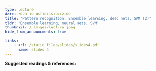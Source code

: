 ```yaml
---
type: lecture
date: 2023-10-05T16:15:00+2:00
title: "Pattern recognition: Ensemble learning, deep nets, SVM (2)"
tldr: "Ensemble learning, neural nets, SVM"
thumbnail: /_images/lecture.jpeg
hide_from_announcments: true

links: 
    - url: /static_files/slides/slides4.pdf
      name: slides 4
---
```


**Suggested readings & references:**
